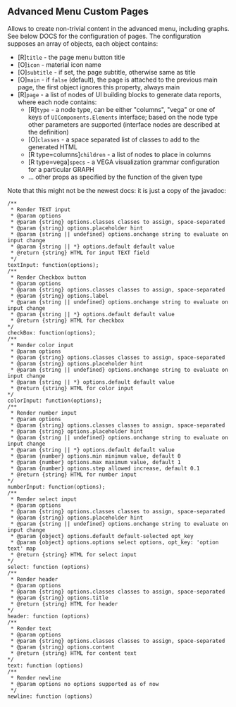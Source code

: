 ## Advanced Menu Custom Pages

Allows to create non-trivial content in the advanced menu, including graphs.
See below DOCS for the configuration of pages. The configuration supposes an
array of objects, each object contains:

- [R]`title` - the page menu button title
- [O]`icon` - material icon name
- [O]`subtitle` - if set, the page subtitle, otherwise same as title
- [O]`main` - if `false` (default), the page is attached to the previous main page, the first object ignores this property, always main
- [R]`page` - a list of nodes of UI building blocks to generate data reports, where each node contains:
    - [R]`type` - a node type, can be either "columns", "vega" or one of keys of `UIComponents.Elements` interface; based on the node type other
      parameters are supported (interface nodes are described at the definition)
    - [O]`classes` - a space separated list of classes to add to the generated HTML
    - [R type=columns]`children` - a list of nodes to place in columns
    - [R type=vega]`specs` - a VEGA visualization grammar configuration for a particular GRAPH
    - ... other props as specified by the function of the given type


Note that this might not be the newest docs: it is just a copy of the javadoc:

    /**
     * Render TEXT input
     * @param options
     * @param {string} options.classes classes to assign, space-separated
     * @param {string} options.placeholder hint
     * @param {string || undefined} options.onchange string to evaluate on input change
     * @param {string || *} options.default default value
     * @return {string} HTML for input TEXT field
     */
    textInput: function(options);
    /**
     * Render Checkbox button
     * @param options
     * @param {string} options.classes classes to assign, space-separated
     * @param {string} options.label
     * @param {string || undefined} options.onchange string to evaluate on input change
     * @param {string || *} options.default default value
     * @return {string} HTML for checkbox
    */
    checkBox: function(options);
    /**
     * Render color input
     * @param options
     * @param {string} options.classes classes to assign, space-separated
     * @param {string} options.placeholder hint
     * @param {string || undefined} options.onchange string to evaluate on input change
     * @param {string || *} options.default default value
     * @return {string} HTML for color input
    */
    colorInput: function(options);
    /**
     * Render number input
     * @param options
     * @param {string} options.classes classes to assign, space-separated
     * @param {string} options.placeholder hint
     * @param {string || undefined} options.onchange string to evaluate on input change
     * @param {string || *} options.default default value
     * @param {number} options.min minimum value, default 0
     * @param {number} options.max maximum value, default 1
     * @param {number} options.step allowed increase, default 0.1
     * @return {string} HTML for number input
    */
    numberInput: function(options);
    /**
     * Render select input
     * @param options
     * @param {string} options.classes classes to assign, space-separated
     * @param {string} options.placeholder hint
     * @param {string || undefined} options.onchange string to evaluate on input change
     * @param {object} options.default default-selected opt_key
     * @param {object} options.options select options, opt_key: 'option text' map
     * @return {string} HTML for select input
    */
    select: function (options)
    /**
     * Render header
     * @param options
     * @param {string} options.classes classes to assign, space-separated
     * @param {string} options.title
     * @return {string} HTML for header
    */
    header: function (options) 
    /**
     * Render text
     * @param options
     * @param {string} options.classes classes to assign, space-separated
     * @param {string} options.content
     * @return {string} HTML for content text
    */
    text: function (options) 
    /**
     * Render newline
     * @param options no options supported as of now
     */
    newline: function (options) 
